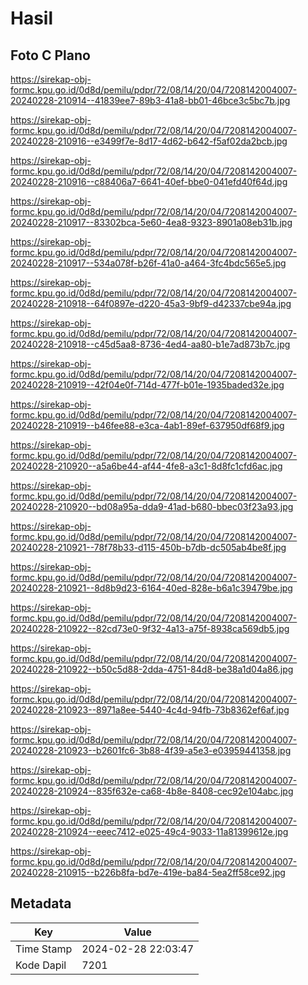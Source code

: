 # Hasil

## Foto C Plano

https://sirekap-obj-formc.kpu.go.id/0d8d/pemilu/pdpr/72/08/14/20/04/7208142004007-20240228-210914--41839ee7-89b3-41a8-bb01-46bce3c5bc7b.jpg

https://sirekap-obj-formc.kpu.go.id/0d8d/pemilu/pdpr/72/08/14/20/04/7208142004007-20240228-210916--e3499f7e-8d17-4d62-b642-f5af02da2bcb.jpg

https://sirekap-obj-formc.kpu.go.id/0d8d/pemilu/pdpr/72/08/14/20/04/7208142004007-20240228-210916--c88406a7-6641-40ef-bbe0-041efd40f64d.jpg

https://sirekap-obj-formc.kpu.go.id/0d8d/pemilu/pdpr/72/08/14/20/04/7208142004007-20240228-210917--83302bca-5e60-4ea8-9323-8901a08eb31b.jpg

https://sirekap-obj-formc.kpu.go.id/0d8d/pemilu/pdpr/72/08/14/20/04/7208142004007-20240228-210917--534a078f-b26f-41a0-a464-3fc4bdc565e5.jpg

https://sirekap-obj-formc.kpu.go.id/0d8d/pemilu/pdpr/72/08/14/20/04/7208142004007-20240228-210918--64f0897e-d220-45a3-9bf9-d42337cbe94a.jpg

https://sirekap-obj-formc.kpu.go.id/0d8d/pemilu/pdpr/72/08/14/20/04/7208142004007-20240228-210918--c45d5aa8-8736-4ed4-aa80-b1e7ad873b7c.jpg

https://sirekap-obj-formc.kpu.go.id/0d8d/pemilu/pdpr/72/08/14/20/04/7208142004007-20240228-210919--42f04e0f-714d-477f-b01e-1935baded32e.jpg

https://sirekap-obj-formc.kpu.go.id/0d8d/pemilu/pdpr/72/08/14/20/04/7208142004007-20240228-210919--b46fee88-e3ca-4ab1-89ef-637950df68f9.jpg

https://sirekap-obj-formc.kpu.go.id/0d8d/pemilu/pdpr/72/08/14/20/04/7208142004007-20240228-210920--a5a6be44-af44-4fe8-a3c1-8d8fc1cfd6ac.jpg

https://sirekap-obj-formc.kpu.go.id/0d8d/pemilu/pdpr/72/08/14/20/04/7208142004007-20240228-210920--bd08a95a-dda9-41ad-b680-bbec03f23a93.jpg

https://sirekap-obj-formc.kpu.go.id/0d8d/pemilu/pdpr/72/08/14/20/04/7208142004007-20240228-210921--78f78b33-d115-450b-b7db-dc505ab4be8f.jpg

https://sirekap-obj-formc.kpu.go.id/0d8d/pemilu/pdpr/72/08/14/20/04/7208142004007-20240228-210921--8d8b9d23-6164-40ed-828e-b6a1c39479be.jpg

https://sirekap-obj-formc.kpu.go.id/0d8d/pemilu/pdpr/72/08/14/20/04/7208142004007-20240228-210922--82cd73e0-9f32-4a13-a75f-8938ca569db5.jpg

https://sirekap-obj-formc.kpu.go.id/0d8d/pemilu/pdpr/72/08/14/20/04/7208142004007-20240228-210922--b50c5d88-2dda-4751-84d8-be38a1d04a86.jpg

https://sirekap-obj-formc.kpu.go.id/0d8d/pemilu/pdpr/72/08/14/20/04/7208142004007-20240228-210923--8971a8ee-5440-4c4d-94fb-73b8362ef6af.jpg

https://sirekap-obj-formc.kpu.go.id/0d8d/pemilu/pdpr/72/08/14/20/04/7208142004007-20240228-210923--b2601fc6-3b88-4f39-a5e3-e03959441358.jpg

https://sirekap-obj-formc.kpu.go.id/0d8d/pemilu/pdpr/72/08/14/20/04/7208142004007-20240228-210924--835f632e-ca68-4b8e-8408-cec92e104abc.jpg

https://sirekap-obj-formc.kpu.go.id/0d8d/pemilu/pdpr/72/08/14/20/04/7208142004007-20240228-210924--eeec7412-e025-49c4-9033-11a81399612e.jpg

https://sirekap-obj-formc.kpu.go.id/0d8d/pemilu/pdpr/72/08/14/20/04/7208142004007-20240228-210915--b226b8fa-bd7e-419e-ba84-5ea2ff58ce92.jpg


## Metadata

| Key        | Value               |
| ---------- | ------------------- |
| Time Stamp | 2024-02-28 22:03:47 |
| Kode Dapil | 7201                |



